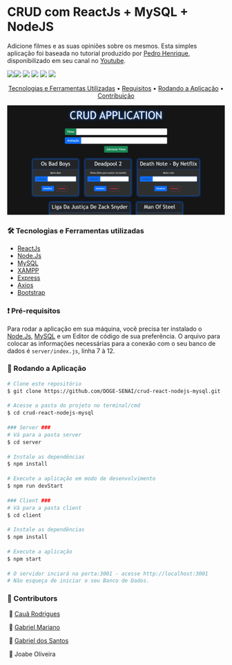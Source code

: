 # CRUD com ReactJs + MySQL + NodeJS

Adicione filmes e as suas opiniões sobre os mesmos. Esta simples aplicação foi baseada no tutorial produzido por  [Pedro Henrique](https://github.com/machadop1407), disponibilizado em seu canal no [Youtube](https://cutt.ly/AR9HcQd).

<img src="https://img.shields.io/static/v1?label=ReactJs&message=v17.0.2&color=61dafb&style=flat-square&logo=React"/><img src="https://img.shields.io/static/v1?label=AXIOS&message=v0.24.0&color=blueviolet&style=flat-square&logo=npm"/> <img src="https://img.shields.io/static/v1?label=XAMPP&message=v8.0.12&color=fb7a24&style=flat-square&logo=XAMPP"/> <img src="https://img.shields.io/static/v1?label=Express&message=v4.17.1&color=000000&style=flat-square&logo=Express"/> <img src="https://img.shields.io/static/v1?label=Node.js&message=v14.17&color=339933&style=flat-square&logo=Node.js"/> <img src="https://img.shields.io/static/v1?label=Nodemon&message=v2.0.14&color=339933&style=flat-square&logo=Nodemon"/>

<p align="center">
 <a href="#tecnologias">Tecnologias e Ferramentas Utilizadas</a> • 
 <a href="#requisitos">Requisitos</a> •
 <a href="#rodando">Rodando a Aplicação</a> •  
 <a href="#contribuicao">Contribuição</a>
</p>

<img src="client/public/assets/imgReadme/apresentacao.png" />

<div id=tecnologias>
</div>

### 🛠 Tecnologias e Ferramentas utilizadas

- [ReactJs](https://pt-br.reactjs.org/)
- [Node.Js](https://nodejs.org/en/)
- [MySQL](https://www.mysql.com/)
- [XAMPP](https://www.apachefriends.org/pt_br/index.html)
- [Express](https://expressjs.com/pt-br/)
- [Axios](https://axios-http.com/docs/intro)
- [Bootstrap](https://getbootstrap.com/)

<div id=requisitos></div>

### :heavy_exclamation_mark: Pré-requisitos

Para rodar a aplicação em sua máquina, você precisa ter instalado o [Node.Js](https://nodejs.org/en/), [MySQL](https://www.mysql.com/) e um Editor de código de sua preferência. O arquivo para colocar as informações necessárias para a conexão com o seu banco de dados é ```server/index.js```, linha 7 à 12.

<div id=rodando></div>

### :rocket: Rodando a Aplicação

```bash
# Clone este repositório
$ git clone https://github.com/DOGE-SENAI/crud-react-nodejs-mysql.git

# Acesse a pasta do projeto no terminal/cmd
$ cd crud-react-nodejs-mysql

### Server ###
# Vá para a pasta server
$ cd server

# Instale as dependências
$ npm install

# Execute a aplicação em modo de desenvolvimento
$ npm run devStart

### Client ###
# Vá para a pasta client
$ cd client

# Instale as dependências
$ npm install

# Execute a aplicação
$ npm start

# O servidor inciará na porta:3001 - acesse http://localhost:3001
# Não esqueça de iniciar o seu Banco de Dados.
```

<div id="contribuicao"></div>

### 👥 Contributors

​	 👤 [Cauã Rodrigues](https://github.com/CauaRodrigues)

​	 👤 [Gabriel Mariano](https://github.com/Gabriel-MarianoJ)

​	 👤 [Gabriel dos Santos](https://github.com/GabrielGSF)

​	 👤 Joabe Oliveira


